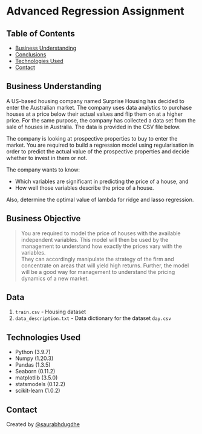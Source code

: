 # Advanced Regression Assignment

## Table of Contents
* [Business Understanding](#business-understanding)
* [Conclusions](#conclusions)
* [Technologies Used](#technologies-used)
* [Contact](#contact)

<!-- You can include any other section that is pertinent to your problem -->

## Business Understanding
A US-based housing company named Surprise Housing has decided to enter the Australian market. The company uses data analytics to purchase houses at a price below their actual values and flip them on at a higher price. For the same purpose, the company has collected a data set from the sale of houses in Australia. The data is provided in the CSV file below. 

The company is looking at prospective properties to buy to enter the market. You are required to build a regression model using regularisation in order to predict the actual value of the prospective properties and decide whether to invest in them or not. 

The company wants to know:
- Which variables are significant in predicting the price of a house, and <br>
- How well those variables describe the price of a house.

Also, determine the optimal value of lambda for ridge and lasso regression.

## Business Objective
> You are required to model the price of houses with the available independent variables. This model will then be used by the management to understand how exactly the prices vary with the variables. <br>
They can accordingly manipulate the strategy of the firm and concentrate on areas that will yield high returns. Further, the model will be a good way for management to understand the pricing dynamics of a new market.

<!-- You don't have to answer all the questions - just the ones relevant to your project. -->

## Data 
1. `train.csv` - Housing dataset
2. `data_description.txt` - Data dictionary for the dataset `day.csv`

<!-- You don't have to answer all the questions - just the ones relevant to your project. -->


## Technologies Used
- Python (3.9.7)
- Numpy (1.20.3)
- Pandas (1.3.5)
- Seaborn (0.11.2)
- matplotlib (3.5.0)
- statsmodels (0.12.2)
- scikit-learn (1.0.2)

<!-- As the libraries versions keep on changing, it is recommended to mention the version of library used in this project -->


## Contact
Created by [@saurabhdugdhe](https://github.com/saurabhdugdhe)


<!-- Optional -->
<!-- ## License -->
<!-- This project is open source and available under the [... License](). -->

<!-- You don't have to include all sections - just the one's relevant to your project -->
